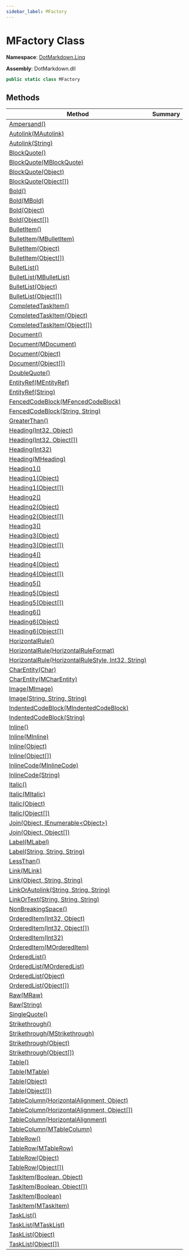 ```yaml
---
sidebar_label: MFactory
---
```


# MFactory Class

**Namespace**: [DotMarkdown.Linq](../index.md)

**Assembly**: DotMarkdown\.dll

```csharp
public static class MFactory
```

## Methods

| Method | Summary |
| ------ | ------- |
| [Ampersand()](Ampersand/index.md) | |
| [Autolink(MAutolink)](Autolink/index.md#2797211153) | |
| [Autolink(String)](Autolink/index.md#625204376) | |
| [BlockQuote()](BlockQuote/index.md#328208397) | |
| [BlockQuote(MBlockQuote)](BlockQuote/index.md#2957775137) | |
| [BlockQuote(Object)](BlockQuote/index.md#1243840182) | |
| [BlockQuote(Object\[\])](BlockQuote/index.md#3028794189) | |
| [Bold()](Bold/index.md#1179551163) | |
| [Bold(MBold)](Bold/index.md#572484834) | |
| [Bold(Object)](Bold/index.md#3241577289) | |
| [Bold(Object\[\])](Bold/index.md#3509752289) | |
| [BulletItem()](BulletItem/index.md#1139213101) | |
| [BulletItem(MBulletItem)](BulletItem/index.md#2122708318) | |
| [BulletItem(Object)](BulletItem/index.md#2978581033) | |
| [BulletItem(Object\[\])](BulletItem/index.md#2782252973) | |
| [BulletList()](BulletList/index.md#1602848078) | |
| [BulletList(MBulletList)](BulletList/index.md#3503762211) | |
| [BulletList(Object)](BulletList/index.md#677504253) | |
| [BulletList(Object\[\])](BulletList/index.md#4181783604) | |
| [CompletedTaskItem()](CompletedTaskItem/index.md#3191243664) | |
| [CompletedTaskItem(Object)](CompletedTaskItem/index.md#3462498905) | |
| [CompletedTaskItem(Object\[\])](CompletedTaskItem/index.md#4132288569) | |
| [Document()](Document/index.md#657960449) | |
| [Document(MDocument)](Document/index.md#310261006) | |
| [Document(Object)](Document/index.md#1351949504) | |
| [Document(Object\[\])](Document/index.md#643023188) | |
| [DoubleQuote()](DoubleQuote/index.md) | |
| [EntityRef(MEntityRef)](EntityRef/index.md#975697902) | |
| [EntityRef(String)](EntityRef/index.md#388858259) | |
| [FencedCodeBlock(MFencedCodeBlock)](FencedCodeBlock/index.md#1228039406) | |
| [FencedCodeBlock(String, String)](FencedCodeBlock/index.md#116387924) | |
| [GreaterThan()](GreaterThan/index.md) | |
| [Heading(Int32, Object)](Heading/index.md#2213022987) | |
| [Heading(Int32, Object\[\])](Heading/index.md#2199750411) | |
| [Heading(Int32)](Heading/index.md#609207058) | |
| [Heading(MHeading)](Heading/index.md#2707149169) | |
| [Heading1()](Heading1/index.md#1525551035) | |
| [Heading1(Object)](Heading1/index.md#3922870283) | |
| [Heading1(Object\[\])](Heading1/index.md#3166566431) | |
| [Heading2()](Heading2/index.md#1928835562) | |
| [Heading2(Object)](Heading2/index.md#460635779) | |
| [Heading2(Object\[\])](Heading2/index.md#2634189818) | |
| [Heading3()](Heading3/index.md#362751621) | |
| [Heading3(Object)](Heading3/index.md#4211705217) | |
| [Heading3(Object\[\])](Heading3/index.md#4108184661) | |
| [Heading4()](Heading4/index.md#766036148) | |
| [Heading4(Object)](Heading4/index.md#4165994226) | |
| [Heading4(Object\[\])](Heading4/index.md#2485410648) | |
| [Heading5()](Heading5/index.md#2947531440) | |
| [Heading5(Object)](Heading5/index.md#2395884279) | |
| [Heading5(Object\[\])](Heading5/index.md#3959405491) | |
| [Heading6()](Heading6/index.md#2544246913) | |
| [Heading6(Object)](Heading6/index.md#1987621783) | |
| [Heading6(Object\[\])](Heading6/index.md#3427028878) | |
| [HorizontalRule()](HorizontalRule/index.md#2817816631) | |
| [HorizontalRule(HorizontalRuleFormat)](HorizontalRule/index.md#1260978966) | |
| [HorizontalRule(HorizontalRuleStyle, Int32, String)](HorizontalRule/index.md#1455008193) | |
| [CharEntity(Char)](CharEntity/index.md#3389319600) | |
| [CharEntity(MCharEntity)](CharEntity/index.md#89799614) | |
| [Image(MImage)](Image/index.md#4053134865) | |
| [Image(String, String, String)](Image/index.md#1761686754) | |
| [IndentedCodeBlock(MIndentedCodeBlock)](IndentedCodeBlock/index.md#413936494) | |
| [IndentedCodeBlock(String)](IndentedCodeBlock/index.md#1277723376) | |
| [Inline()](Inline/index.md#1480845763) | |
| [Inline(MInline)](Inline/index.md#1827862098) | |
| [Inline(Object)](Inline/index.md#1552204740) | |
| [Inline(Object\[\])](Inline/index.md#1081218632) | |
| [InlineCode(MInlineCode)](InlineCode/index.md#1409845596) | |
| [InlineCode(String)](InlineCode/index.md#62965249) | |
| [Italic()](Italic/index.md#1900336662) | |
| [Italic(MItalic)](Italic/index.md#2781687431) | |
| [Italic(Object)](Italic/index.md#3059732948) | |
| [Italic(Object\[\])](Italic/index.md#1808954625) | |
| [Join(Object, IEnumerable&lt;Object&gt;)](Join/index.md#4152446612) | |
| [Join(Object, Object\[\])](Join/index.md#2035073235) | |
| [Label(MLabel)](Label/index.md#313027566) | |
| [Label(String, String, String)](Label/index.md#1604231635) | |
| [LessThan()](LessThan/index.md) | |
| [Link(MLink)](Link/index.md#3286346771) | |
| [Link(Object, String, String)](Link/index.md#1593424077) | |
| [LinkOrAutolink(String, String, String)](LinkOrAutolink/index.md) | |
| [LinkOrText(String, String, String)](LinkOrText/index.md) | |
| [NonBreakingSpace()](NonBreakingSpace/index.md) | |
| [OrderedItem(Int32, Object)](OrderedItem/index.md#1265625576) | |
| [OrderedItem(Int32, Object\[\])](OrderedItem/index.md#2069094784) | |
| [OrderedItem(Int32)](OrderedItem/index.md#3023675221) | |
| [OrderedItem(MOrderedItem)](OrderedItem/index.md#4228168177) | |
| [OrderedList()](OrderedList/index.md#428165435) | |
| [OrderedList(MOrderedList)](OrderedList/index.md#515656494) | |
| [OrderedList(Object)](OrderedList/index.md#2839132855) | |
| [OrderedList(Object\[\])](OrderedList/index.md#1198502564) | |
| [Raw(MRaw)](Raw/index.md#2128713166) | |
| [Raw(String)](Raw/index.md#2303668258) | |
| [SingleQuote()](SingleQuote/index.md) | |
| [Strikethrough()](Strikethrough/index.md#3842745876) | |
| [Strikethrough(MStrikethrough)](Strikethrough/index.md#1534301742) | |
| [Strikethrough(Object)](Strikethrough/index.md#1859200282) | |
| [Strikethrough(Object\[\])](Strikethrough/index.md#2174192725) | |
| [Table()](Table/index.md#2301723985) | |
| [Table(MTable)](Table/index.md#2880495121) | |
| [Table(Object)](Table/index.md#239344891) | |
| [Table(Object\[\])](Table/index.md#967605717) | |
| [TableColumn(HorizontalAlignment, Object)](TableColumn/index.md#1771417894) | |
| [TableColumn(HorizontalAlignment, Object\[\])](TableColumn/index.md#3236157241) | |
| [TableColumn(HorizontalAlignment)](TableColumn/index.md#1867783948) | |
| [TableColumn(MTableColumn)](TableColumn/index.md#1878775822) | |
| [TableRow()](TableRow/index.md#3600693457) | |
| [TableRow(MTableRow)](TableRow/index.md#2348528611) | |
| [TableRow(Object)](TableRow/index.md#987982989) | |
| [TableRow(Object\[\])](TableRow/index.md#1758952315) | |
| [TaskItem(Boolean, Object)](TaskItem/index.md#1042399140) | |
| [TaskItem(Boolean, Object\[\])](TaskItem/index.md#1518315464) | |
| [TaskItem(Boolean)](TaskItem/index.md#1892159258) | |
| [TaskItem(MTaskItem)](TaskItem/index.md#2860550771) | |
| [TaskList()](TaskList/index.md#2576490894) | |
| [TaskList(MTaskList)](TaskList/index.md#1866943822) | |
| [TaskList(Object)](TaskList/index.md#2460374599) | |
| [TaskList(Object\[\])](TaskList/index.md#448972116) | |

